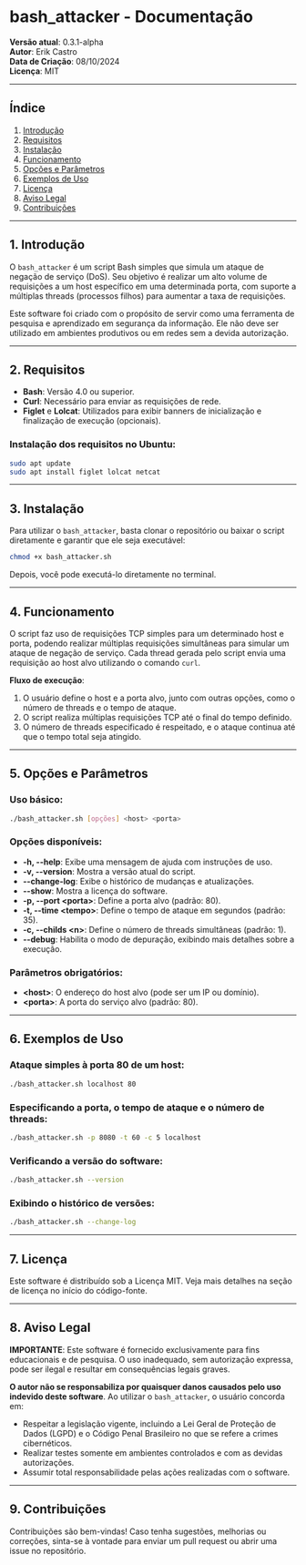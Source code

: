 # bash_attacker - Documentação

**Versão atual**: 0.3.1-alpha  
**Autor**: Erik Castro  
**Data de Criação**: 08/10/2024  
**Licença**: MIT

---

## Índice
1. [Introdução](#introdução)
2. [Requisitos](#requisitos)
3. [Instalação](#instalação)
4. [Funcionamento](#funcionamento)
5. [Opções e Parâmetros](#opções-e-parâmetros)
6. [Exemplos de Uso](#exemplos-de-uso)
7. [Licença](#licença)
8. [Aviso Legal](#aviso-legal)
9. [Contribuições](#contribuições)

---

## 1. Introdução

O `bash_attacker` é um script Bash simples que simula um ataque de negação de serviço (DoS). Seu objetivo é realizar um alto volume de requisições a um host específico em uma determinada porta, com suporte a múltiplas threads (processos filhos) para aumentar a taxa de requisições.

Este software foi criado com o propósito de servir como uma ferramenta de pesquisa e aprendizado em segurança da informação. Ele não deve ser utilizado em ambientes produtivos ou em redes sem a devida autorização.

---

## 2. Requisitos

- **Bash**: Versão 4.0 ou superior.
- **Curl**: Necessário para enviar as requisições de rede.
- **Figlet** e **Lolcat**: Utilizados para exibir banners de inicialização e finalização de execução (opcionais).

### Instalação dos requisitos no Ubuntu:

```bash
sudo apt update
sudo apt install figlet lolcat netcat
```

---

## 3. Instalação

Para utilizar o `bash_attacker`, basta clonar o repositório ou baixar o script diretamente e garantir que ele seja executável:

```bash
chmod +x bash_attacker.sh
```

Depois, você pode executá-lo diretamente no terminal.

---

## 4. Funcionamento

O script faz uso de requisições TCP simples para um determinado host e porta, podendo realizar múltiplas requisições simultâneas para simular um ataque de negação de serviço. Cada thread gerada pelo script envia uma requisição ao host alvo utilizando o comando `curl`.

**Fluxo de execução**:
1. O usuário define o host e a porta alvo, junto com outras opções, como o número de threads e o tempo de ataque.
2. O script realiza múltiplas requisições TCP até o final do tempo definido.
3. O número de threads especificado é respeitado, e o ataque continua até que o tempo total seja atingido.

---

## 5. Opções e Parâmetros

### Uso básico:

```bash
./bash_attacker.sh [opções] <host> <porta>
```

### Opções disponíveis:

- **-h, --help**: Exibe uma mensagem de ajuda com instruções de uso.
- **-v, --version**: Mostra a versão atual do script.
- **--change-log**: Exibe o histórico de mudanças e atualizações.
- **--show**: Mostra a licença do software.
- **-p, --port \<porta\>**: Define a porta alvo (padrão: 80).
- **-t, --time \<tempo\>**: Define o tempo de ataque em segundos (padrão: 35).
- **-c, --childs \<n\>**: Define o número de threads simultâneas (padrão: 1).
- **--debug**: Habilita o modo de depuração, exibindo mais detalhes sobre a execução.

### Parâmetros obrigatórios:
- **\<host\>**: O endereço do host alvo (pode ser um IP ou domínio).
- **\<porta\>**: A porta do serviço alvo (padrão: 80).

---

## 6. Exemplos de Uso

### Ataque simples à porta 80 de um host:

```bash
./bash_attacker.sh localhost 80
```

### Especificando a porta, o tempo de ataque e o número de threads:

```bash
./bash_attacker.sh -p 8080 -t 60 -c 5 localhost
```

### Verificando a versão do software:

```bash
./bash_attacker.sh --version
```

### Exibindo o histórico de versões:

```bash
./bash_attacker.sh --change-log
```

---

## 7. Licença

Este software é distribuído sob a Licença MIT. Veja mais detalhes na seção de licença no início do código-fonte.

---

## 8. Aviso Legal

**IMPORTANTE**: Este software é fornecido exclusivamente para fins educacionais e de pesquisa. O uso inadequado, sem autorização expressa, pode ser ilegal e resultar em consequências legais graves.

**O autor não se responsabiliza por quaisquer danos causados pelo uso indevido deste software**. Ao utilizar o `bash_attacker`, o usuário concorda em:
- Respeitar a legislação vigente, incluindo a Lei Geral de Proteção de Dados (LGPD) e o Código Penal Brasileiro no que se refere a crimes cibernéticos.
- Realizar testes somente em ambientes controlados e com as devidas autorizações.
- Assumir total responsabilidade pelas ações realizadas com o software.

---

## 9. Contribuições

Contribuições são bem-vindas! Caso tenha sugestões, melhorias ou correções, sinta-se à vontade para enviar um pull request ou abrir uma issue no repositório.

